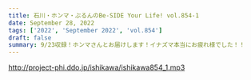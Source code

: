 ```yaml
---
title: 石川・ホンマ・ぶるんのBe-SIDE Your Life! vol.854-1
date: September 28, 2022
tags: ['2022', 'September 2022', 'vol.854']
draft: false
summary: 9/23収録！ホンマさんとお届けします！イナズマ本当にお疲れ様でした！！
---
```


http://project-phi.ddo.jp/ishikawa/ishikawa854_1.mp3